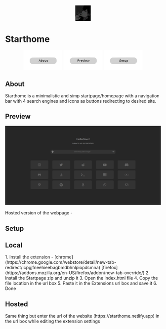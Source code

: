 <p align="center">
  <img width="50px" src="readmesrc/av.png" />
</p>

<h1>Starthome</h1>

<p align="center">
<a href="#About"><img src="readmesrc/about.png" width="25%"></a>
<a href="#Preview"><img src="readmesrc/preview.png" width="25%"></a>
<a href="#Setup"><img src="readmesrc/setup.png" width="25%"></a>
</p>

## About

Starthome is a minimalistic and simp startpage/homepage with a navigation bar with 4 search engines and icons as buttons redirecting to desired site.

## Preview

<img src="readmesrc/ss.png">
<p> Hosted version of the webpage - <a href="https://starthome.netlify.app/"></a>
</p>

## Setup

<h2>Local</h2>
<p>
1. Install the extension - [chrome](https://chrome.google.com/webstore/detail/new-tab-redirect/icpgjfneehieebagbmdbhnlpiopdcmna) [firefox](https://addons.mozilla.org/en-US/firefox/addon/new-tab-override/)
2. Install the Startpage zip and unzip it
3. Open the index.html file
4. Copy the file location in the url box
5. Paste it in the Extensions url box and save it
6. Done
</p>
<h2>Hosted</h2>
<p>
Same thing but enter the url of the website (https://starthome.netlify.app) in the url box while editing the extension settings
</p>




